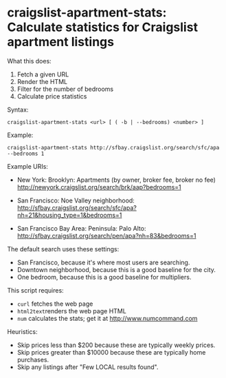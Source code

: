 # craigslist-apartment-stats:<br>Calculate statistics for Craigslist apartment listings

What this does:

  1. Fetch a given URL
  2. Render the HTML
  3. Filter for the number of bedrooms
  4. Calculate price statistics

Syntax:

    craigslist-apartment-stats <url> [ ( -b | --bedrooms) <number> ]

Example:

    craigslist-apartment-stats http://sfbay.craigslist.org/search/sfc/apa --bedrooms 1

Example URIs:

  * New York: Brooklyn: Apartments (by owner, broker fee, broker no fee)
    http://newyork.craigslist.org/search/brk/aap?bedrooms=1

  * San Francisco: Noe Valley neighborhood:
    http://sfbay.craigslist.org/search/sfc/apa?nh=21&housing_type=1&bedrooms=1

  * San Francisco Bay Area: Peninsula: Palo Alto:
    http://sfbay.craigslist.org/search/pen/apa?nh=83&bedrooms=1

The default search uses these settings:

  * San Francisco, because it's where most users are searching.
  * Downtown neighborhood, because this is a good baseline for the city.
  * One bedroom, because this is a good baseline for multipliers.


This script requires:

 * `curl` fetches the web page
 * `html2text`renders the web page HTML
 * `num` calculates the stats; get it at http://www.numcommand.com

Heuristics:

  * Skip prices less than $200 because these are typically weekly prices.
  * Skip prices greater than $10000 because these are typically home purchases.
  * Skip any listings after "Few LOCAL results found".
